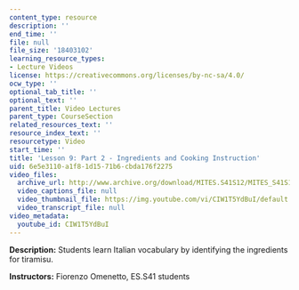 ```yaml
---
content_type: resource
description: ''
end_time: ''
file: null
file_size: '18403102'
learning_resource_types:
- Lecture Videos
license: https://creativecommons.org/licenses/by-nc-sa/4.0/
ocw_type: ''
optional_tab_title: ''
optional_text: ''
parent_title: Video Lectures
parent_type: CourseSection
related_resources_text: ''
resource_index_text: ''
resourcetype: Video
start_time: ''
title: 'Lesson 9: Part 2 - Ingredients and Cooking Instruction'
uid: 6e5e3110-a1f8-1d15-71b6-cbda176f2275
video_files:
  archive_url: http://www.archive.org/download/MITES.S41S12/MITES_S41S12_Lesson9_Part2_300k.mp4
  video_captions_file: null
  video_thumbnail_file: https://img.youtube.com/vi/CIW1T5YdBuI/default.jpg
  video_transcript_file: null
video_metadata:
  youtube_id: CIW1T5YdBuI
---
```


**Description:** Students learn Italian vocabulary by identifying the ingredients for tiramisu.

**Instructors:** Fiorenzo Omenetto, ES.S41 students

